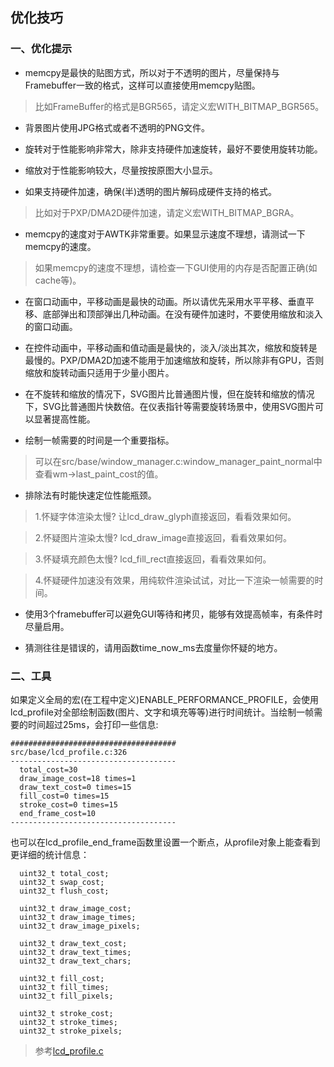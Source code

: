 ## 优化技巧

### 一、优化提示

* memcpy是最快的贴图方式，所以对于不透明的图片，尽量保持与Framebuffer一致的格式，这样可以直接使用memcpy贴图。

> 比如FrameBuffer的格式是BGR565，请定义宏WITH\_BITMAP\_BGR565。

* 背景图片使用JPG格式或者不透明的PNG文件。

* 旋转对于性能影响非常大，除非支持硬件加速旋转，最好不要使用旋转功能。

* 缩放对于性能影响较大，尽量按按原图大小显示。

* 如果支持硬件加速，确保(半)透明的图片解码成硬件支持的格式。

> 比如对于PXP/DMA2D硬件加速，请定义宏WITH\_BITMAP\_BGRA。

* memcpy的速度对于AWTK非常重要。如果显示速度不理想，请测试一下memcpy的速度。

> 如果memcpy的速度不理想，请检查一下GUI使用的内存是否配置正确(如cache等)。

* 在窗口动画中，平移动画是最快的动画。所以请优先采用水平平移、垂直平移、底部弹出和顶部弹出几种动画。在没有硬件加速时，不要使用缩放和淡入的窗口动画。

* 在控件动画中，平移动画和值动画是最快的，淡入/淡出其次，缩放和旋转是最慢的。PXP/DMA2D加速不能用于加速缩放和旋转，所以除非有GPU，否则缩放和旋转动画只适用于少量小图片。

* 在不旋转和缩放的情况下，SVG图片比普通图片慢，但在旋转和缩放的情况下，SVG比普通图片快数倍。在仪表指针等需要旋转场景中，使用SVG图片可以显著提高性能。

* 绘制一帧需要的时间是一个重要指标。

> 可以在src/base/window\_manager.c:window\_manager\_paint\_normal中查看wm->last\_paint\_cost的值。

* 排除法有时能快速定位性能瓶颈。

> 1.怀疑字体渲染太慢? 让lcd\_draw\_glyph直接返回，看看效果如何。

> 2.怀疑图片渲染太慢? lcd\_draw\_image直接返回，看看效果如何。

> 3.怀疑填充颜色太慢? lcd\_fill\_rect直接返回，看看效果如何。

> 4.怀疑硬件加速没有效果，用纯软件渲染试试，对比一下渲染一帧需要的时间。

* 使用3个framebuffer可以避免GUI等待和拷贝，能够有效提高帧率，有条件时尽量启用。

* 猜测往往是错误的，请用函数time\_now\_ms去度量你怀疑的地方。

### 二、工具

如果定义全局的宏(在工程中定义)ENABLE\_PERFORMANCE\_PROFILE，会使用lcd\_profile对全部绘制函数(图片、文字和填充等等)进行时间统计。当绘制一帧需要的时间超过25ms，会打印一些信息:

```
#####################################
src/base/lcd_profile.c:326
-------------------------------------
  total_cost=30
  draw_image_cost=18 times=1
  draw_text_cost=0 times=15
  fill_cost=0 times=15
  stroke_cost=0 times=15
  end_frame_cost=10
-------------------------------------
```


也可以在lcd\_profile\_end\_frame函数里设置一个断点，从profile对象上能查看到更详细的统计信息：

```
  uint32_t total_cost;
  uint32_t swap_cost;
  uint32_t flush_cost;

  uint32_t draw_image_cost;
  uint32_t draw_image_times;
  uint32_t draw_image_pixels;

  uint32_t draw_text_cost;
  uint32_t draw_text_times;
  uint32_t draw_text_chars;

  uint32_t fill_cost;
  uint32_t fill_times;
  uint32_t fill_pixels;

  uint32_t stroke_cost;
  uint32_t stroke_times;
  uint32_t stroke_pixels;
```

>参考[lcd_profile.c](https://github.com/zlgopen/awtk/blob/master/src/base/lcd_profile.c)









